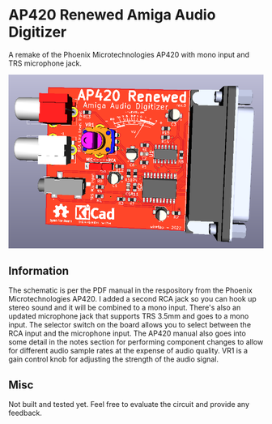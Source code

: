 # AP420 Renewed Amiga Audio Digitizer
A remake of the Phoenix Microtechnologies AP420 with mono input and TRS microphone jack.

![pic](pic.png)

## Information
The schematic is per the PDF manual in the respository from the Phoenix Microtechnologies AP420. I added a second RCA jack so you can hook up stereo sound and it will be combined to a mono input. There's also an updated microphone jack that supports TRS 3.5mm and goes to a mono input. The selector switch on the board allows you to select between the RCA input and the microphone input. The AP420 manual also goes into some detail in the notes section for performing component changes to allow for different audio sample rates at the expense of audio quality. VR1 is a gain control knob for adjusting the strength of the audio signal.

## Misc
Not built and tested yet. Feel free to evaluate the circuit and provide any feedback.
